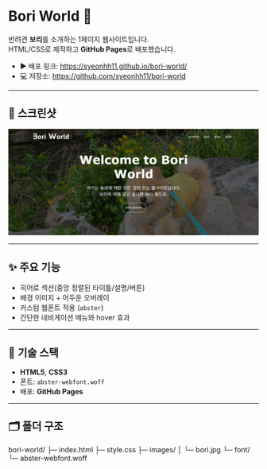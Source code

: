 # Bori World 🐶

반려견 **보리**를 소개하는 1페이지 웹사이트입니다.  
HTML/CSS로 제작하고 **GitHub Pages**로 배포했습니다.

- ▶️ 배포 링크: https://syeonhh11.github.io/bori-world/
- 💻 저장소: https://github.com/syeonhh11/bori-world

---

## 📸 스크린샷
> 

![Bori World Screenshot](images/screenshot.png)


---

## ✨ 주요 기능
- 히어로 섹션(중앙 정렬된 타이틀/설명/버튼)
- 배경 이미지 + 어두운 오버레이
- 커스텀 웹폰트 적용 (`abster`)
- 간단한 네비게이션 메뉴와 hover 효과

---

## 🧱 기술 스택
- **HTML5**, **CSS3**
- 폰트: `abster-webfont.woff`
- 배포: **GitHub Pages**

---

## 🗂 폴더 구조
bori-world/
├─ index.html
├─ style.css
├─ images/
│ └─ bori.jpg
└─ font/
└─ abster-webfont.woff

